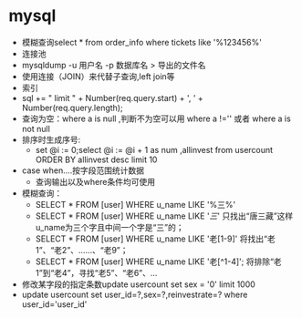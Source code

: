 mysql
======

* 模糊查询select * from order_info where tickets like '%123456%'
* 连接池
* mysqldump -u 用户名 -p 数据库名 > 导出的文件名 
* 使用连接（JOIN）来代替子查询,left join等
* 索引
* sql += " limit " + Number(req.query.start) + ', ' + Number(req.query.length);
* 查询为空：where a is null ,判断不为空可以用 where a !='' 或者 where a is not null
* 排序时生成序号:
    * set @i := 0;select @i := @i + 1 as num ,allinvest from usercount ORDER BY allinvest desc limit 10
* case when....按字段范围统计数据
    * 查询输出以及where条件均可使用
* 模糊查询：
    * SELECT * FROM [user] WHERE u_name LIKE '%三%' 
    * SELECT * FROM [user] WHERE u_name LIKE '_三_' 只找出“唐三藏”这样u_name为三个字且中间一个字是“三”的； 
    * SELECT * FROM [user] WHERE u_name LIKE '老[1-9]' 将找出“老1”、“老2”、……、“老9”；
    * SELECT * FROM [user] WHERE u_name LIKE '老[^1-4]'; 将排除“老1”到“老4”，寻找“老5”、“老6”、…
* 修改某字段的指定条数update usercount set sex = '0' limit 1000
* update usercount set user_id=?,sex=?,reinvestrate=? where user_id='user_id'

